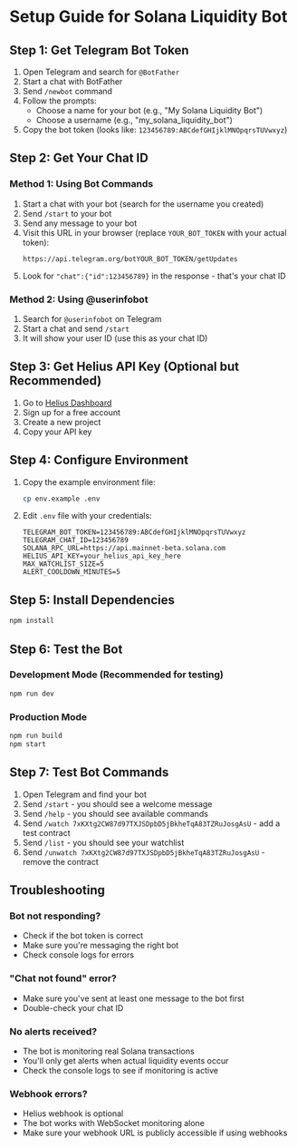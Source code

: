 # Setup Guide for Solana Liquidity Bot

## Step 1: Get Telegram Bot Token

1. Open Telegram and search for `@BotFather`
2. Start a chat with BotFather
3. Send `/newbot` command
4. Follow the prompts:
   - Choose a name for your bot (e.g., "My Solana Liquidity Bot")
   - Choose a username (e.g., "my_solana_liquidity_bot")
5. Copy the bot token (looks like: `123456789:ABCdefGHIjklMNOpqrsTUVwxyz`)

## Step 2: Get Your Chat ID

### Method 1: Using Bot Commands
1. Start a chat with your bot (search for the username you created)
2. Send `/start` to your bot
3. Send any message to your bot
4. Visit this URL in your browser (replace `YOUR_BOT_TOKEN` with your actual token):
   ```
   https://api.telegram.org/botYOUR_BOT_TOKEN/getUpdates
   ```
5. Look for `"chat":{"id":123456789}` in the response - that's your chat ID

### Method 2: Using @userinfobot
1. Search for `@userinfobot` on Telegram
2. Start a chat and send `/start`
3. It will show your user ID (use this as your chat ID)

## Step 3: Get Helius API Key (Optional but Recommended)

1. Go to [Helius Dashboard](https://dashboard.helius.xyz/)
2. Sign up for a free account
3. Create a new project
4. Copy your API key

## Step 4: Configure Environment

1. Copy the example environment file:
   ```bash
   cp env.example .env
   ```

2. Edit `.env` file with your credentials:
   ```env
   TELEGRAM_BOT_TOKEN=123456789:ABCdefGHIjklMNOpqrsTUVwxyz
   TELEGRAM_CHAT_ID=123456789
   SOLANA_RPC_URL=https://api.mainnet-beta.solana.com
   HELIUS_API_KEY=your_helius_api_key_here
   MAX_WATCHLIST_SIZE=5
   ALERT_COOLDOWN_MINUTES=5
   ```

## Step 5: Install Dependencies

```bash
npm install
```

## Step 6: Test the Bot

### Development Mode (Recommended for testing)
```bash
npm run dev
```

### Production Mode
```bash
npm run build
npm start
```

## Step 7: Test Bot Commands

1. Open Telegram and find your bot
2. Send `/start` - you should see a welcome message
3. Send `/help` - you should see available commands
4. Send `/watch 7xKXtg2CW87d97TXJSDpbD5jBkheTqA83TZRuJosgAsU` - add a test contract
5. Send `/list` - you should see your watchlist
6. Send `/unwatch 7xKXtg2CW87d97TXJSDpbD5jBkheTqA83TZRuJosgAsU` - remove the contract

## Troubleshooting

### Bot not responding?
- Check if the bot token is correct
- Make sure you're messaging the right bot
- Check console logs for errors

### "Chat not found" error?
- Make sure you've sent at least one message to the bot first
- Double-check your chat ID

### No alerts received?
- The bot is monitoring real Solana transactions
- You'll only get alerts when actual liquidity events occur
- Check the console logs to see if monitoring is active

### Webhook errors?
- Helius webhook is optional
- The bot works with WebSocket monitoring alone
- Make sure your webhook URL is publicly accessible if using webhooks
